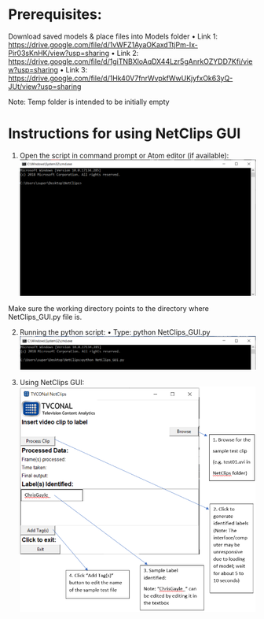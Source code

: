 # Prerequisites:
Download saved models & place files into Models folder
  •	Link 1: https://drive.google.com/file/d/1vWFZ1AyaOKaxdTtjPm-Ix-Pir03sKnHK/view?usp=sharing
  •	Link 2: https://drive.google.com/file/d/1giTNBXloAqDX44Lzr5gAnrkOZYDD7Kfi/view?usp=sharing
  •	Link 3: https://drive.google.com/file/d/1Hk40V7fnrWvpkfWwUKjyfxOk63yQ-JUt/view?usp=sharing

Note: Temp folder is intended to be initially empty

# Instructions for using NetClips GUI

1. Open the script in command prompt or Atom editor (if available):
![Step_1](/readme_files/Step_1.PNG)

Make sure the working directory points to the directory where NetClips_GUI.py file is.

2. Running the python script:
  •	Type:  python NetClips_GUI.py
![Step_2](/readme_files/Step_2.PNG)

3. Using NetClips GUI:
![Step_3_final](/readme_files/Step_3_final.PNG)

